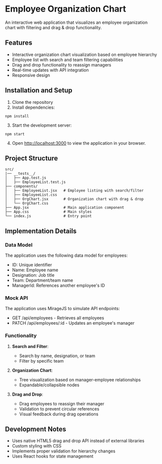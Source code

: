 # Employee Organization Chart

An interactive web application that visualizes an employee organization chart with filtering and drag & drop functionality.

## Features

- Interactive organization chart visualization based on employee hierarchy
- Employee list with search and team filtering capabilities
- Drag and drop functionality to reassign managers
- Real-time updates with API integration
- Responsive design

## Installation and Setup

1. Clone the repository
2. Install dependencies:
```
npm install
```
3. Start the development server:
```
npm start
```
4. Open [http://localhost:3000](http://localhost:3000) to view the application in your browser.

## Project Structure

```
src/
|── __tests__/
│   ├── App.test.js
│   ├── EmployeeList.test.js
├── components/
│   ├── EmployeeList.jsx   # Employee listing with search/filter
│   ├── EmployeeList.css
│   ├── OrgChart.jsx       # Organization chart with drag & drop
│   └── OrgChart.css
├── App.jsx                # Main application component
├── App.css                # Main styles
└── index.js               # Entry point
```

## Implementation Details

### Data Model

The application uses the following data model for employees:
- ID: Unique identifier
- Name: Employee name
- Designation: Job title
- Team: Department/team name
- ManagerId: References another employee's ID

### Mock API

The application uses MirageJS to simulate API endpoints:
- GET /api/employees - Retrieves all employees
- PATCH /api/employees/:id - Updates an employee's manager

### Functionality

1. **Search and Filter**:
   - Search by name, designation, or team
   - Filter by specific team

2. **Organization Chart**:
   - Tree visualization based on manager-employee relationships
   - Expandable/collapsible nodes

3. **Drag and Drop**:
   - Drag employees to reassign their manager
   - Validation to prevent circular references
   - Visual feedback during drag operations

## Development Notes

- Uses native HTML5 drag and drop API instead of external libraries
- Custom styling with CSS
- Implements proper validation for hierarchy changes
- Uses React hooks for state management
